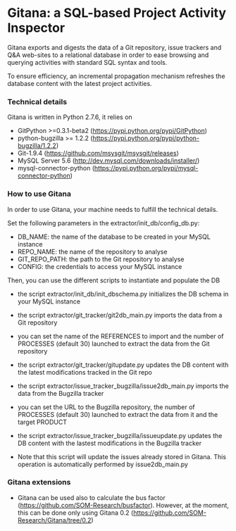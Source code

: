 # Gitana: a SQL-based Project Activity Inspector
 
Gitana exports and digests the data of a Git repository, issue trackers and Q&A web-sites to a relational database 
in order to ease browsing and querying activities with standard SQL syntax and tools.

To ensure efficiency, an incremental propagation mechanism refreshes the
database content with the latest project activities.

### Technical details

Gitana is written in Python 2.7.6, it relies on 

- GitPython >=0.3.1-beta2 (https://pypi.python.org/pypi/GitPython)
- python-bugzilla >= 1.2.2 (https://pypi.python.org/pypi/python-bugzilla/1.2.2)
- Git-1.9.4 (https://github.com/msysgit/msysgit/releases)
- MySQL Server 5.6 (http://dev.mysql.com/downloads/installer/)
- mysql-connector-python (https://pypi.python.org/pypi/mysql-connector-python)

### How to use Gitana

In order to use Gitana, your machine needs to fulfill the technical details. 

Set the following parameters in the extractor/init_db/config_db.py:

- DB_NAME: the name of the database to be created in your MySQL instance
- REPO_NAME: the name of the repository to analyse
- GIT_REPO_PATH: the path to the Git repository to analyse
- CONFIG: the credentials to access your MySQL instance

Then, you can use the different scripts to instantiate and populate the DB

- the script extractor/init_db/init_dbschema.py initializes the DB schema in your MySQL instance
- the script extractor/git_tracker/git2db_main.py imports the data from a Git repository

 - you can set the name of the REFERENCES to import and the number of PROCESSES (default 30) launched to extract the data from the Git repository

- the script extractor/git_tracker/gitupdate.py updates the DB content with the latest modifications tracked in the Git repo
- the script extractor/issue_tracker_bugzilla/issue2db_main.py imports the data from the Bugzilla tracker
 - you can set the URL to the Bugzilla repository, the number of PROCESSES (default 30) launched to extract the data from it and the target PRODUCT 
- the script extractor/issue_tracker_bugzilla/issueupdate.py updates the DB content with the lastest modifications in the Bugzilla tracker
 - Note that this script will update the issues already stored in Gitana. This operation is automatically performed by issue2db_main.py 

### Gitana extensions

- Gitana can be used also to calculate the bus factor (https://github.com/SOM-Research/busfactor). However, at the moment, this can be done only using Gitana 0.2 (https://github.com/SOM-Research/Gitana/tree/0.2)
